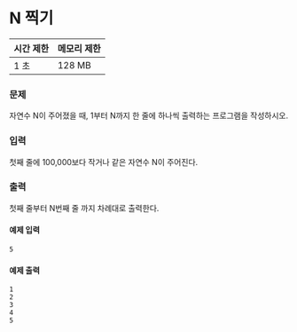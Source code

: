 # N 찍기
 
|시간 제한|메모리 제한|
|:--------|:----------|
|1 초|128 MB|

### 문제
자연수 N이 주어졌을 때, 1부터 N까지 한 줄에 하나씩 출력하는 프로그램을 작성하시오.

### 입력
첫째 줄에 100,000보다 작거나 같은 자연수 N이 주어진다.

### 출력
첫째 줄부터 N번째 줄 까지 차례대로 출력한다.

#### 예제 입력
```
5
```

#### 예제 출력
```
1
2
3
4
5
```
